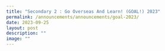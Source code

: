 ```yaml
---
title: "Secondary 2 : Go Overseas And Learn! (GOAL!) 2023"
permalink: /announcements/announcements/goal-2023/
date: 2023-09-25
layout: post
description: ""
image: ""
---
```

